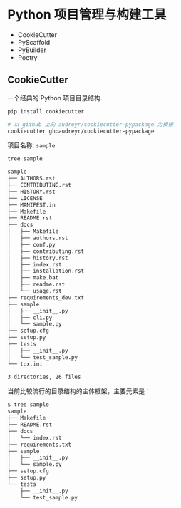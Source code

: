 # Python 项目管理与构建工具

- CookieCutter
- PyScaffold
- PyBuilder
- Poetry

## CookieCutter

一个经典的 Python 项目目录结构.

```bash
pip install cookiecutter

# 以 github 上的 audreyr/cookiecutter-pypackage 为模板
cookiecutter gh:audreyr/cookiecutter-pypackage
```

项目名称: `sample`

```bash
tree sample

sample
├── AUTHORS.rst
├── CONTRIBUTING.rst
├── HISTORY.rst
├── LICENSE
├── MANIFEST.in
├── Makefile
├── README.rst
├── docs
│   ├── Makefile
│   ├── authors.rst
│   ├── conf.py
│   ├── contributing.rst
│   ├── history.rst
│   ├── index.rst
│   ├── installation.rst
│   ├── make.bat
│   ├── readme.rst
│   └── usage.rst
├── requirements_dev.txt
├── sample
│   ├── __init__.py
│   ├── cli.py
│   └── sample.py
├── setup.cfg
├── setup.py
├── tests
│   ├── __init__.py
│   └── test_sample.py
└── tox.ini

3 directories, 26 files
```

当前比较流行的目录结构的主体框架，主要元素是：

```bash
$ tree sample
sample
├── Makefile
├── README.rst
├── docs
│   └── index.rst
├── requirements.txt
├── sample
│   ├── __init__.py
│   └── sample.py
├── setup.cfg
├── setup.py
└── tests
    ├── __init__.py
    └── test_sample.py
```
